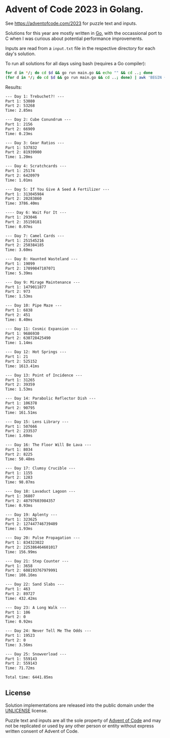 # Advent of Code 2023 in Golang.

See https://adventofcode.com/2023 for puzzle text and inputs.

Solutions for this year are mostly written in [Go](https://go.dev/), with the occassional port to C when I was curious about potential performance improvements.

Inputs are read from a `input.txt` file in the respective directory for each day's solution.

To run all solutions for all days using bash (requires a Go compiler):

```bash
for d in */; do cd $d && go run main.go && echo "" && cd ..; done
(for d in */; do cd $d && go run main.go && cd ..; done) | awk 'BEGIN {sum=0.0} NR%4==0 { gsub(/ms$/,"", $2); sum += $2; } END { printf "Total time: %.2fms\n", sum }'
```

Results:

```txt
--- Day 1: Trebuchet?! ---
Part 1: 53080
Part 2: 53268
Time: 2.85ms

--- Day 2: Cube Conundrum ---
Part 1: 2156
Part 2: 66909
Time: 0.23ms

--- Day 3: Gear Ratios ---
Part 1: 537832
Part 2: 81939900
Time: 1.20ms

--- Day 4: Scratchcards ---
Part 1: 25174
Part 2: 6420979
Time: 1.01ms

--- Day 5: If You Give A Seed A Fertilizer ---
Part 1: 313045984
Part 2: 20283860
Time: 3786.40ms

---- Day 6: Wait For It ---
Part 1: 293046
Part 2: 35150181
Time: 0.07ms

--- Day 7: Camel Cards ---
Part 1: 251545216
Part 2: 250384185
Time: 3.60ms

--- Day 8: Haunted Wasteland ---
Part 1: 19099
Part 2: 17099847107071
Time: 5.39ms

--- Day 9: Mirage Maintenance ---
Part 1: 1479011877
Part 2: 973
Time: 1.53ms

--- Day 10: Pipe Maze ---
Part 1: 6838
Part 2: 451
Time: 8.40ms

--- Day 11: Cosmic Expansion ---
Part 1: 9686930
Part 2: 630728425490
Time: 1.14ms

--- Day 12: Hot Springs ---
Part 1: 21
Part 2: 525152
Time: 1613.41ms

--- Day 13: Point of Incidence ---
Part 1: 31265
Part 2: 39359
Time: 1.53ms

--- Day 14: Parabolic Reflector Dish ---
Part 1: 106378
Part 2: 90795
Time: 161.51ms

--- Day 15: Lens Library ---
Part 1: 507666
Part 2: 233537
Time: 1.60ms

--- Day 16: The Floor Will Be Lava ---
Part 1: 8034
Part 2: 8225
Time: 50.48ms

--- Day 17: Clumsy Crucible ---
Part 1: 1155
Part 2: 1283
Time: 98.07ms

--- Day 18: Lavaduct Lagoon ---
Part 1: 36807
Part 2: 48797603984357
Time: 0.93ms

--- Day 19: Aplenty ---
Part 1: 323625
Part 2: 127447746739409
Time: 1.93ms

--- Day 20: Pulse Propagation ---
Part 1: 834323022
Part 2: 225386464601017
Time: 156.99ms

--- Day 21: Step Counter ---
Part 1: 3658
Part 2: 608193767979991
Time: 108.16ms

--- Day 22: Sand Slabs ---
Part 1: 463
Part 2: 89727
Time: 432.42ms

--- Day 23: A Long Walk ---
Part 1: 106
Part 2: 0
Time: 0.92ms

--- Day 24: Never Tell Me The Odds ---
Part 1: 19523
Part 2: 0
Time: 3.56ms

--- Day 25: Snowverload ---
Part 1: 559143
Part 2: 559143
Time: 71.72ms

Total time: 6441.85ms
```

## License

Solution implementations are released into the public domain under the [UNLICENSE](/UNLICENSE) license.

Puzzle text and inputs are all the sole property of [Advent of Code](https://adventofcode.com/) and may not be replicated or used by any other person or entity without express written consent of Advent of Code.
